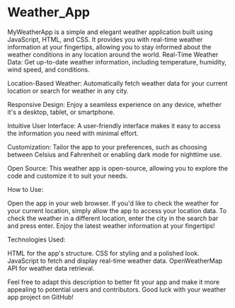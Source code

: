 # Weather_App
MyWeatherApp is a simple and elegant weather application built using JavaScript, HTML, and CSS. It provides you with real-time weather information at your fingertips, allowing you to stay informed about the weather conditions in any location around the world.
Real-Time Weather Data: Get up-to-date weather information, including temperature, humidity, wind speed, and conditions.

Location-Based Weather: Automatically fetch weather data for your current location or search for weather in any city.

Responsive Design: Enjoy a seamless experience on any device, whether it's a desktop, tablet, or smartphone.

Intuitive User Interface: A user-friendly interface makes it easy to access the information you need with minimal effort.

Customization: Tailor the app to your preferences, such as choosing between Celsius and Fahrenheit or enabling dark mode for nighttime use.

Open Source: This weather app is open-source, allowing you to explore the code and customize it to suit your needs.

How to Use:

Open the app in your web browser.
If you'd like to check the weather for your current location, simply allow the app to access your location data.
To check the weather in a different location, enter the city in the search bar and press enter.
Enjoy the latest weather information at your fingertips!

Technologies Used:

HTML for the app's structure.
CSS for styling and a polished look.
JavaScript to fetch and display real-time weather data.
OpenWeatherMap API for weather data retrieval.



Feel free to adapt this description to better fit your app and make it more appealing to potential users and contributors. Good luck with your weather app project on GitHub!
